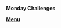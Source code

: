 **Monday Challenges**

**[Menu](https://github.com/abdiastenas/Code-Coder/tree/main/src/technologies/2022/week%206/menu)**
